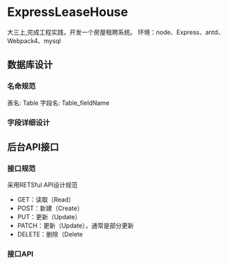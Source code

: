# ExpressLeaseHouse
大三上,完成工程实践，开发一个房屋租聘系统。
环境：node、Express、antd、Webpack4、mysql

## 数据库设计
### 名命规范
表名: Table
字段名: Table_fieldName
### 字段详细设计

## 后台API接口
### 接口规范
采用RETSful API设计规范
* GET：读取（Read）
* POST：新建（Create）
* PUT：更新（Update）
* PATCH：更新（Update），通常是部分更新
* DELETE：删除（Delete
### 接口API
